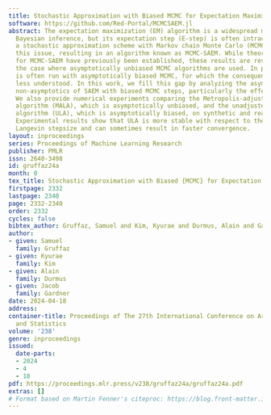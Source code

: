 ```yaml
---
title: Stochastic Approximation with Biased MCMC for Expectation Maximization
software: https://github.com/Red-Portal/MCMCSAEM.jl
abstract: The expectation maximization (EM) algorithm is a widespread method for empirical
  Bayesian inference, but its expectation step (E-step) is often intractable. Employing
  a stochastic approximation scheme with Markov chain Monte Carlo (MCMC) can circumvent
  this issue, resulting in an algorithm known as MCMC-SAEM. While theoretical guarantees
  for MCMC-SAEM have previously been established, these results are restricted to
  the case where asymptotically unbiased MCMC algorithms are used. In practice, MCMC-SAEM
  is often run with asymptotically biased MCMC, for which the consequences are theoretically
  less understood. In this work, we fill this gap by analyzing the asymptotics and
  non-asymptotics of SAEM with biased MCMC steps, particularly the effect of bias.
  We also provide numerical experiments comparing the Metropolis-adjusted Langevin
  algorithm (MALA), which is asymptotically unbiased, and the unadjusted Langevin
  algorithm (ULA), which is asymptotically biased, on synthetic and real datasets.
  Experimental results show that ULA is more stable with respect to the choice of
  Langevin stepsize and can sometimes result in faster convergence.
layout: inproceedings
series: Proceedings of Machine Learning Research
publisher: PMLR
issn: 2640-3498
id: gruffaz24a
month: 0
tex_title: Stochastic Approximation with Biased {MCMC} for Expectation Maximization
firstpage: 2332
lastpage: 2340
page: 2332-2340
order: 2332
cycles: false
bibtex_author: Gruffaz, Samuel and Kim, Kyurae and Durmus, Alain and Gardner, Jacob
author:
- given: Samuel
  family: Gruffaz
- given: Kyurae
  family: Kim
- given: Alain
  family: Durmus
- given: Jacob
  family: Gardner
date: 2024-04-18
address:
container-title: Proceedings of The 27th International Conference on Artificial Intelligence
  and Statistics
volume: '238'
genre: inproceedings
issued:
  date-parts:
  - 2024
  - 4
  - 18
pdf: https://proceedings.mlr.press/v238/gruffaz24a/gruffaz24a.pdf
extras: []
# Format based on Martin Fenner's citeproc: https://blog.front-matter.io/posts/citeproc-yaml-for-bibliographies/
---
```

